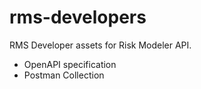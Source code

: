 # rms-developers
RMS Developer assets for Risk Modeler API.

* OpenAPI specification
* Postman Collection
